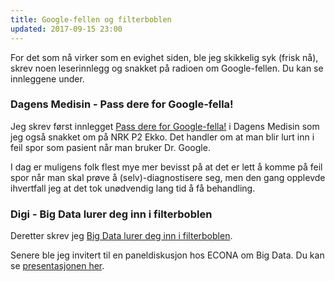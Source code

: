 ```yaml
---
title: Google-fellen og filterboblen
updated: 2017-09-15 23:00
---
```


For det som nå virker som en evighet siden, ble jeg skikkelig syk (frisk nå), skrev noen leserinnlegg og snakket på radioen om Google-fellen. Du kan se innleggene under.

### Dagens Medisin - Pass dere for Google-fella!

Jeg skrev først innlegget <a href="https://www.dagensmedisin.no/artikler/2012/12/17/internettpasienter-pass-dere-for-google-fella/">Pass dere for Google-fella!</a> i Dagens Medisin
som jeg også snakket om på NRK P2 Ekko. Det handler om at man blir lurt inn i feil spor som pasient når man bruker Dr. Google.

I dag er muligens folk flest mye mer bevisst på at det er lett å komme på feil spor når man skal prøve å (selv)-diagnostisere seg,
men den gang opplevde ihvertfall jeg at det tok unødvendig lang tid å få behandling.

### Digi - Big Data lurer deg inn i filterboblen

Deretter skrev jeg <a href="https://www.digi.no/artikler/big-data-lurer-deg-inn-i-filterboblen/289024">Big Data lurer deg inn i filterboblen</a>.

Senere ble jeg invitert til en paneldiskusjon hos ECONA om Big Data. Du kan se <a href="/201503_bigdata.pdf">presentasjonen her</a>.

